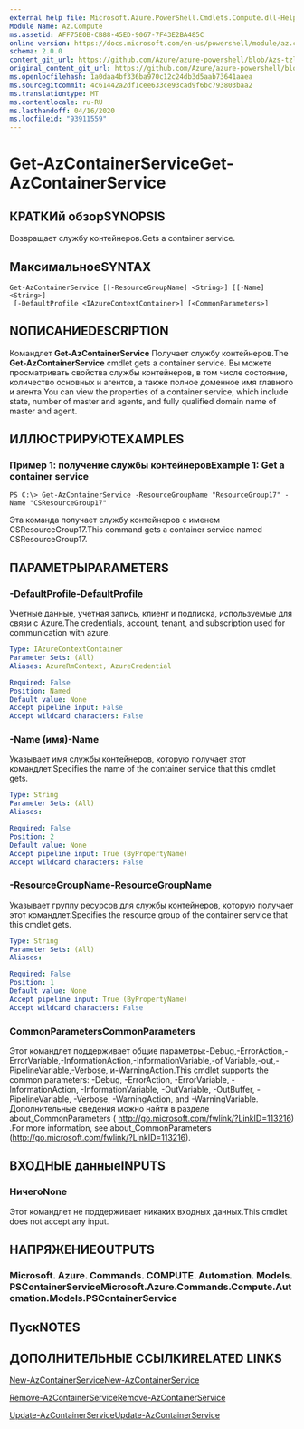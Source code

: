 ```yaml
---
external help file: Microsoft.Azure.PowerShell.Cmdlets.Compute.dll-Help-Help.xml
Module Name: Az.Compute
ms.assetid: AFF75E0B-CB88-45ED-9067-7F43E2BA485C
online version: https://docs.microsoft.com/en-us/powershell/module/az.compute/get-azcontainerservice
schema: 2.0.0
content_git_url: https://github.com/Azure/azure-powershell/blob/Azs-tzl/src/Compute/Compute/help/Get-AzContainerService.md
original_content_git_url: https://github.com/Azure/azure-powershell/blob/Azs-tzl/src/Compute/Compute/help/Get-AzContainerService.md
ms.openlocfilehash: 1a0daa4bf336ba970c12c24db3d5aab73641aaea
ms.sourcegitcommit: 4c61442a2df1cee633ce93cad9f6bc793803baa2
ms.translationtype: MT
ms.contentlocale: ru-RU
ms.lasthandoff: 04/16/2020
ms.locfileid: "93911559"
---
```

# <span data-ttu-id="a7781-101">Get-AzContainerService</span><span class="sxs-lookup"><span data-stu-id="a7781-101">Get-AzContainerService</span></span>

## <span data-ttu-id="a7781-102">КРАТКИй обзор</span><span class="sxs-lookup"><span data-stu-id="a7781-102">SYNOPSIS</span></span>
<span data-ttu-id="a7781-103">Возвращает службу контейнеров.</span><span class="sxs-lookup"><span data-stu-id="a7781-103">Gets a container service.</span></span>

## <span data-ttu-id="a7781-104">Максимальное</span><span class="sxs-lookup"><span data-stu-id="a7781-104">SYNTAX</span></span>

```
Get-AzContainerService [[-ResourceGroupName] <String>] [[-Name] <String>]
 [-DefaultProfile <IAzureContextContainer>] [<CommonParameters>]
```

## <span data-ttu-id="a7781-105">NОПИСАНИЕ</span><span class="sxs-lookup"><span data-stu-id="a7781-105">DESCRIPTION</span></span>
<span data-ttu-id="a7781-106">Командлет **Get-AzContainerService** Получает службу контейнеров.</span><span class="sxs-lookup"><span data-stu-id="a7781-106">The **Get-AzContainerService** cmdlet gets a container service.</span></span>
<span data-ttu-id="a7781-107">Вы можете просматривать свойства службы контейнеров, в том числе состояние, количество основных и агентов, а также полное доменное имя главного и агента.</span><span class="sxs-lookup"><span data-stu-id="a7781-107">You can view the properties of a container service, which include state, number of master and agents, and fully qualified domain name of master and agent.</span></span>

## <span data-ttu-id="a7781-108">ИЛЛЮСТРИРУЮТ</span><span class="sxs-lookup"><span data-stu-id="a7781-108">EXAMPLES</span></span>

### <span data-ttu-id="a7781-109">Пример 1: получение службы контейнеров</span><span class="sxs-lookup"><span data-stu-id="a7781-109">Example 1: Get a container service</span></span>
```
PS C:\> Get-AzContainerService -ResourceGroupName "ResourceGroup17" -Name "CSResourceGroup17"
```

<span data-ttu-id="a7781-110">Эта команда получает службу контейнеров с именем CSResourceGroup17.</span><span class="sxs-lookup"><span data-stu-id="a7781-110">This command gets a container service named CSResourceGroup17.</span></span>

## <span data-ttu-id="a7781-111">ПАРАМЕТРЫ</span><span class="sxs-lookup"><span data-stu-id="a7781-111">PARAMETERS</span></span>

### <span data-ttu-id="a7781-112">-DefaultProfile</span><span class="sxs-lookup"><span data-stu-id="a7781-112">-DefaultProfile</span></span>
<span data-ttu-id="a7781-113">Учетные данные, учетная запись, клиент и подписка, используемые для связи с Azure.</span><span class="sxs-lookup"><span data-stu-id="a7781-113">The credentials, account, tenant, and subscription used for communication with azure.</span></span>

```yaml
Type: IAzureContextContainer
Parameter Sets: (All)
Aliases: AzureRmContext, AzureCredential

Required: False
Position: Named
Default value: None
Accept pipeline input: False
Accept wildcard characters: False
```

### <span data-ttu-id="a7781-114">-Name (имя)</span><span class="sxs-lookup"><span data-stu-id="a7781-114">-Name</span></span>
<span data-ttu-id="a7781-115">Указывает имя службы контейнеров, которую получает этот командлет.</span><span class="sxs-lookup"><span data-stu-id="a7781-115">Specifies the name of the container service that this cmdlet gets.</span></span>

```yaml
Type: String
Parameter Sets: (All)
Aliases: 

Required: False
Position: 2
Default value: None
Accept pipeline input: True (ByPropertyName)
Accept wildcard characters: False
```

### <span data-ttu-id="a7781-116">-ResourceGroupName</span><span class="sxs-lookup"><span data-stu-id="a7781-116">-ResourceGroupName</span></span>
<span data-ttu-id="a7781-117">Указывает группу ресурсов для службы контейнеров, которую получает этот командлет.</span><span class="sxs-lookup"><span data-stu-id="a7781-117">Specifies the resource group of the container service that this cmdlet gets.</span></span>

```yaml
Type: String
Parameter Sets: (All)
Aliases: 

Required: False
Position: 1
Default value: None
Accept pipeline input: True (ByPropertyName)
Accept wildcard characters: False
```

### <span data-ttu-id="a7781-118">CommonParameters</span><span class="sxs-lookup"><span data-stu-id="a7781-118">CommonParameters</span></span>
<span data-ttu-id="a7781-119">Этот командлет поддерживает общие параметры:-Debug,-ErrorAction,-ErrorVariable,-InformationAction,-InformationVariable,-of Variable,-out,-PipelineVariable,-Verbose, и-WarningAction.</span><span class="sxs-lookup"><span data-stu-id="a7781-119">This cmdlet supports the common parameters: -Debug, -ErrorAction, -ErrorVariable, -InformationAction, -InformationVariable, -OutVariable, -OutBuffer, -PipelineVariable, -Verbose, -WarningAction, and -WarningVariable.</span></span> <span data-ttu-id="a7781-120">Дополнительные сведения можно найти в разделе about_CommonParameters ( http://go.microsoft.com/fwlink/?LinkID=113216) .</span><span class="sxs-lookup"><span data-stu-id="a7781-120">For more information, see about_CommonParameters (http://go.microsoft.com/fwlink/?LinkID=113216).</span></span>

## <span data-ttu-id="a7781-121">ВХОДНЫЕ данные</span><span class="sxs-lookup"><span data-stu-id="a7781-121">INPUTS</span></span>

### <span data-ttu-id="a7781-122">Ничего</span><span class="sxs-lookup"><span data-stu-id="a7781-122">None</span></span>
<span data-ttu-id="a7781-123">Этот командлет не поддерживает никаких входных данных.</span><span class="sxs-lookup"><span data-stu-id="a7781-123">This cmdlet does not accept any input.</span></span>

## <span data-ttu-id="a7781-124">НАПРЯЖЕНИЕ</span><span class="sxs-lookup"><span data-stu-id="a7781-124">OUTPUTS</span></span>

### <span data-ttu-id="a7781-125">Microsoft. Azure. Commands. COMPUTE. Automation. Models. PSContainerService</span><span class="sxs-lookup"><span data-stu-id="a7781-125">Microsoft.Azure.Commands.Compute.Automation.Models.PSContainerService</span></span>

## <span data-ttu-id="a7781-126">Пуск</span><span class="sxs-lookup"><span data-stu-id="a7781-126">NOTES</span></span>

## <span data-ttu-id="a7781-127">ДОПОЛНИТЕЛЬНЫЕ ССЫЛКИ</span><span class="sxs-lookup"><span data-stu-id="a7781-127">RELATED LINKS</span></span>

[<span data-ttu-id="a7781-128">New-AzContainerService</span><span class="sxs-lookup"><span data-stu-id="a7781-128">New-AzContainerService</span></span>](./New-AzContainerService.md)

[<span data-ttu-id="a7781-129">Remove-AzContainerService</span><span class="sxs-lookup"><span data-stu-id="a7781-129">Remove-AzContainerService</span></span>](./Remove-AzContainerService.md)

[<span data-ttu-id="a7781-130">Update-AzContainerService</span><span class="sxs-lookup"><span data-stu-id="a7781-130">Update-AzContainerService</span></span>](./Update-AzContainerService.md)


